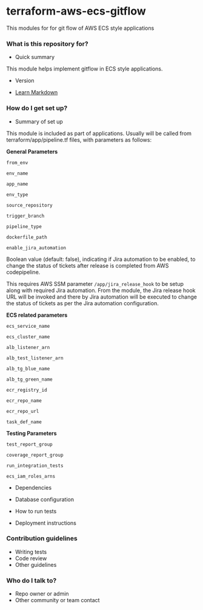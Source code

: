 # terraform-aws-ecs-gitflow

This modules for for git flow of AWS ECS style applications 

### What is this repository for? ###

* Quick summary

This module helps implement gitflow in ECS style applications. 

* Version


* [Learn Markdown](https://bitbucket.org/tutorials/markdowndemo)

### How do I get set up? ###

* Summary of set up

This module is included as part of applications. Usually will be called from terraform/app/pipeline.tf files, with parameters as follows: 


**General Parameters**

`from_env`

`env_name`

`app_name`

`env_type`

`source_repository`

`trigger_branch`

`pipeline_type`

`dockerfile_path`

`enable_jira_automation`

Boolean value (default: false), indicating if Jira automation to be enabled, to change the status of tickets after release is completed from AWS codepipeline.


This requires AWS SSM parameter `/app/jira_release_hook` to be setup along with required Jira automation. From the module,  the Jira release hook URL will be invoked and there by Jira automation will be executed to change the status of tickets as per the Jira automation configuration. 

**ECS related parameters**

`ecs_service_name`

`ecs_cluster_name`

`alb_listener_arn`

`alb_test_listener_arn`

`alb_tg_blue_name `

`alb_tg_green_name`

`ecr_registry_id`

`ecr_repo_name`

`ecr_repo_url`

`task_def_name`

**Testing Parameters**

`test_report_group`

`coverage_report_group`

`run_integration_tests`

`ecs_iam_roles_arns`

* Dependencies

* Database configuration

* How to run tests
* Deployment instructions

### Contribution guidelines ###

* Writing tests
* Code review
* Other guidelines

### Who do I talk to? ###

* Repo owner or admin
* Other community or team contact





